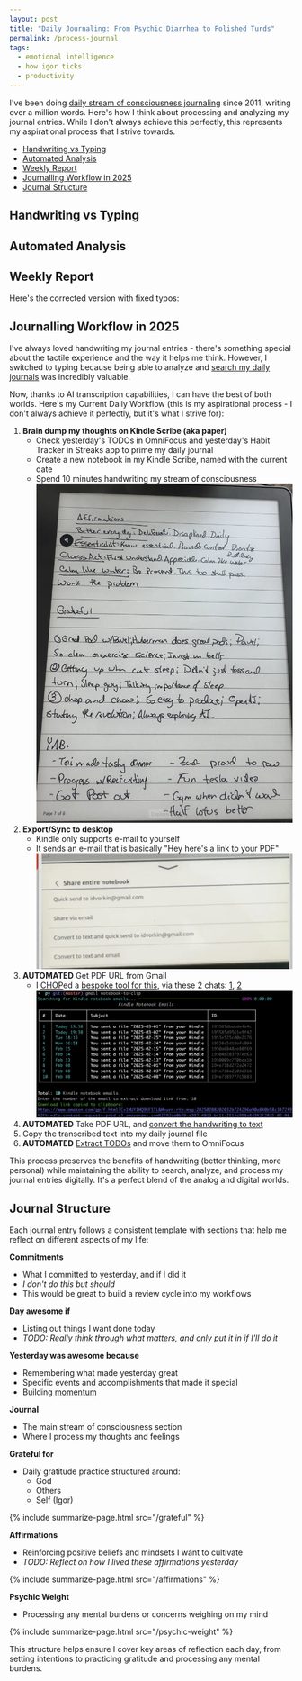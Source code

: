 ```yaml
---
layout: post
title: "Daily Journaling: From Psychic Diarrhea to Polished Turds"
permalink: /process-journal
tags:
  - emotional intelligence
  - how igor ticks
  - productivity
---
```


I've been doing [daily stream of consciousness journaling](/emotional-health#daily-stream-of-consciousness-journaling) since 2011, writing over a million words. Here's how I think about processing and analyzing my journal entries. While I don't always achieve this perfectly, this represents my aspirational process that I strive towards.

<!-- prettier-ignore-start -->
<!-- vim-markdown-toc-start -->

- [Handwriting vs Typing](#handwriting-vs-typing)
- [Automated Analysis](#automated-analysis)
- [Weekly Report](#weekly-report)
- [Journalling Workflow in 2025](#journalling-workflow-in-2025)
- [Journal Structure](#journal-structure)

<!-- vim-markdown-toc-end -->
<!-- prettier-ignore-end -->

## Handwriting vs Typing

## Automated Analysis

## Weekly Report

Here's the corrected version with fixed typos:

## Journalling Workflow in 2025

I've always loved handwriting my journal entries - there's something special about the tactile experience and the way it helps me think. However, I switched to typing because being able to analyze and [search my daily journals](https://github.com/idvorkin/nlp/blob/cbc8dd8094b3d4e3a7331846538e5e945745baef/life.py#L337) was incredibly valuable.

Now, thanks to AI transcription capabilities, I can have the best of both worlds. Here's my Current Daily Workflow (this is my aspirational process - I don't always achieve it perfectly, but it's what I strive for):

1. **Brain dump my thoughts on Kindle Scribe (aka paper)**
   - Check yesterday's TODOs in OmniFocus and yesterday's Habit Tracker in Streaks app to prime my daily journal
   - Create a new notebook in my Kindle Scribe, named with the current date
   - Spend 10 minutes handwriting my stream of consciousness
     ![Me writing in my journal](https://raw.githubusercontent.com/idvorkin/ipaste/main/20250302_191054.webp)
2. **Export/Sync to desktop**
   - Kindle only supports e-mail to yourself
   - It sends an e-mail that is basically "Hey here's a link to your PDF"
     ![Kindle Share Sheet](https://raw.githubusercontent.com/idvorkin/ipaste/main/20250302_191410.webp)
3. **AUTOMATED** Get PDF URL from Gmail
   - I [CHOP](/chop)ed a [bespoke tool for this](https://github.com/idvorkin/settings/blob/db1ca0310d79c9db8b3cc7092cb14904a560eb6d/py/gmail_reader.py?plain=1#L813), via these 2 chats: [1](https://github.com/idvorkin/Settings/blob/db1ca0310d79c9db8b3cc7092cb14904a560eb6d/zz-chop-logs/2025-03-02_09-47-building-a-python-gmail-reader-app.md), [2](https://github.com/idvorkin/Settings/blob/db1ca0310d79c9db8b3cc7092cb14904a560eb6d/zz-chop-logs/2025-03-02_10-37-gmail-app-development-discussion.md)
     ![show gmail app](https://raw.githubusercontent.com/idvorkin/ipaste/main/20250302_190312.webp)
4. **AUTOMATED** Take PDF URL, and [convert the handwriting to text](https://github.com/idvorkin/nlp/blob/cbc8dd8094b3d4e3a7331846538e5e945745baef/journal.py#L34)
5. Copy the transcribed text into my daily journal file
6. **AUTOMATED** [Extract TODOs](https://github.com/idvorkin/settings/blob/6ce73103b714e5b08ba19dc19856fc5a8ea549fc/py/todo_to_omnifocus.py?plain=1#L28) and move them to OmniFocus

This process preserves the benefits of handwriting (better thinking, more personal) while maintaining the ability to search, analyze, and process my journal entries digitally. It's a perfect blend of the analog and digital worlds.

## Journal Structure

Each journal entry follows a consistent template with sections that help me reflect on different aspects of my life:

**Commitments**

- What I committed to yesterday, and if I did it
- _I don't do this but should_
- This would be great to build a review cycle into my workflows

**Day awesome if**

- Listing out things I want done today
- _TODO: Really think through what matters, and only put it in if I'll do it_

**Yesterday was awesome because**

- Remembering what made yesterday great
- Specific events and accomplishments that made it special
- Building [momentum](/be-proactive)

**Journal**

- The main stream of consciousness section
- Where I process my thoughts and feelings

**Grateful for**

- Daily gratitude practice structured around:
  - God
  - Others
  - Self (Igor)

{% include summarize-page.html src="/grateful" %}

**Affirmations**

- Reinforcing positive beliefs and mindsets I want to cultivate
- _TODO: Reflect on how I lived these affirmations yesterday_

{% include summarize-page.html src="/affirmations" %}

**Psychic Weight**

- Processing any mental burdens or concerns weighing on my mind

{% include summarize-page.html src="/psychic-weight" %}

This structure helps ensure I cover key areas of reflection each day, from setting intentions to practicing gratitude and processing any mental burdens.
